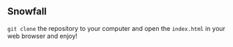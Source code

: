 ## Snowfall

`git clone` the repository to your computer and open the `index.html` in your web browser and enjoy!
